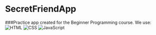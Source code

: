 # SecretFriendApp
###Practice app created for the Beginner Programming course.
We use:
![HTML](https://img.shields.io/badge/Code-HTML-orange?logo=html5&logoColor=white&style=for-the-badge)
![CSS](https://img.shields.io/badge/Style-CSS-blue?logo=css3&logoColor=white&style=for-the-badge)
![JavaScript](https://img.shields.io/badge/Logic-JavaScript-yellow?logo=javascript&logoColor=black&style=for-the-badge)


